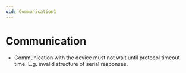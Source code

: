 ```yaml
---
uid: Communication1
---
```


# Communication

- Communication with the device must not wait until protocol timeout time. E.g. invalid structure of serial responses.
